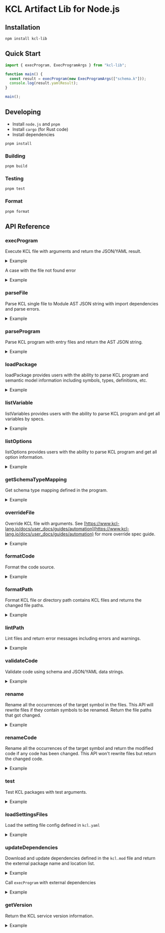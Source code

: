 # KCL Artifact Lib for Node.js

## Installation

```shell
npm install kcl-lib
```

## Quick Start

```typescript
import { execProgram, ExecProgramArgs } from "kcl-lib";

function main() {
  const result = execProgram(new ExecProgramArgs(["schema.k"]));
  console.log(result.yamlResult);
}

main();
```

## Developing

- Install `node.js` and `pnpm`
- Install `cargo` (for Rust code)
- Install dependencies

```shell
pnpm install
```

### Building

```shell
pnpm build
```

### Testing

```shell
pnpm test
```

### Format

```shell
pnpm format
```

## API Reference

### execProgram

Execute KCL file with arguments and return the JSON/YAML result.

<details><summary>Example</summary>
<p>

The content of `schema.k` is

```python
schema AppConfig:
    replicas: int

app: AppConfig {
    replicas: 2
}
```

Node.js Code

```ts
import { execProgram, ExecProgramArgs } from "kcl-lib";

const result = execProgram(new ExecProgramArgs(["schema.k"]));
```

</p>
</details>

A case with the file not found error

<details><summary>Example</summary>
<p>

```ts
import { execProgram, ExecProgramArgs } from "kcl-lib";

try {
  const result = execProgram(new ExecProgramArgs(["file_not_found.k"]));
} catch (error) {
  console.log(error.message);
}
```

</p>
</details>

### parseFile

Parse KCL single file to Module AST JSON string with import dependencies and parse errors.

<details><summary>Example</summary>
<p>

The content of `schema.k` is

```python
schema AppConfig:
    replicas: int

app: AppConfig {
    replicas: 2
}
```

Node.js Code

```ts
import { parseFile, ParseFileArgs } from "kcl-lib";

const result = parseFile(new ParseFileArgs("schema.k"));
```

</p>
</details>

### parseProgram

Parse KCL program with entry files and return the AST JSON string.

<details><summary>Example</summary>
<p>

The content of `schema.k` is

```python
schema AppConfig:
    replicas: int

app: AppConfig {
    replicas: 2
}
```

Node.js Code

```ts
import { parseProgram, ParseProgramArgs } from "kcl-lib";

const result = parseProgram(new ParseProgramArgs(["schema.k"]));
```

</p>
</details>

### loadPackage

loadPackage provides users with the ability to parse KCL program and semantic model information including symbols, types, definitions, etc.

<details><summary>Example</summary>
<p>

The content of `schema.k` is

```python
schema AppConfig:
    replicas: int

app: AppConfig {
    replicas: 2
}
```

Node.js Code

```ts
import { loadPackage, LoadPackageArgs } from "kcl-lib";

const result = loadPackage(new LoadPackageArgs(["schema.k"], [], true));
```

</p>
</details>

### listVariable

listVariables provides users with the ability to parse KCL program and get all variables by specs.

<details><summary>Example</summary>
<p>

The content of `schema.k` is

```python
schema AppConfig:
    replicas: int

app: AppConfig {
    replicas: 2
}
```

Node.js Code

```ts
import { listVariables, ListVariablesArgs } from "kcl-lib";

const result = listVariables(new ListVariablesArgs(["schema.k"], []));
```

</p>
</details>

### listOptions

listOptions provides users with the ability to parse KCL program and get all option information.

<details><summary>Example</summary>
<p>

The content of `options.k` is

```python
a = option("key1")
b = option("key2", required=True)
c = {
    metadata.key = option("metadata-key")
}
```

Node.js Code

```ts
import { listOptions, ListOptionsArgs } from "kcl-lib";

const result = listOptions(new ListOptionsArgs(["options.k"]));
```

</p>
</details>

### getSchemaTypeMapping

Get schema type mapping defined in the program.

<details><summary>Example</summary>
<p>

The content of `schema.k` is

```python
schema AppConfig:
    replicas: int

app: AppConfig {
    replicas: 2
}
```

Node.js Code

```ts
import { getSchemaTypeMapping, GetSchemaTypeMappingArgs } from "kcl-lib";

const result = getSchemaTypeMapping(new GetSchemaTypeMappingArgs(["schema.k"]));
```

</p>
</details>

### overrideFile

Override KCL file with arguments. See [https://www.kcl-lang.io/docs/user_docs/guides/automation](https://www.kcl-lang.io/docs/user_docs/guides/automation) for more override spec guide.

<details><summary>Example</summary>
<p>

The content of `main.k` is

```python
schema AppConfig:
    replicas: int

app: AppConfig {replicas: 4}
```

Node.js Code

```ts
import { overrideFile, OverrideFileArgs } from "kcl-lib";

const result = overrideFile(
  new OverrideFileArgs("main.k", ["app.replicas=4"], [])
);
```

</p>
</details>

### formatCode

Format the code source.

<details><summary>Example</summary>
<p>

Node.js Code

```ts
import { formatCode, FormatCodeArgs } from "kcl-lib";

const schemaCode = `
schema Person:
    name:   str
    age:    int

    check:
        0 <   age <   120
`;
const result = formatCode(new FormatCodeArgs(schemaCode));
console.log(result.formatted);
```

</p>
</details>

### formatPath

Format KCL file or directory path contains KCL files and returns the changed file paths.

<details><summary>Example</summary>
<p>

The content of `format_path.k` is

```python
schema Person:
    name:   str
    age:    int

    check:
        0 <   age <   120
```

Node.js Code

```ts
import { formatPath, FormatPathArgs } from "kcl-lib";

const result = formatPath(new FormatPathArgs("format_path.k"));
```

</p>
</details>

### lintPath

Lint files and return error messages including errors and warnings.

<details><summary>Example</summary>
<p>

The content of `lint_path.k` is

```python
import math

a = 1
```

Node.js Code

```ts
import { lintPath, LintPathArgs } from "kcl-lib";

const result = lintPath(new LintPathArgs(["lint_path.k"]));
```

</p>
</details>

### validateCode

Validate code using schema and JSON/YAML data strings.

<details><summary>Example</summary>
<p>

Node.js Code

```ts
import { validateCode, ValidateCodeArgs } from "kcl-lib";

const code = `
schema Person:
    name: str
    age: int

    check:
        0 < age < 120
`;
const data = '{"name": "Alice", "age": 10}';
const result = validateCode(
  new ValidateCodeArgs(undefined, data, undefined, code)
);
```

</p>
</details>

### rename

Rename all the occurrences of the target symbol in the files. This API will rewrite files if they contain symbols to be renamed. Return the file paths that got changed.

<details><summary>Example</summary>
<p>

The content of `main.k` is

```python
a = 1
b = a
```

Node.js Code

```ts
import { rename, RenameArgs } from "kcl-lib";

const args = new RenameArgs(".", "a", ["main.k"], "a2");
const result = rename(args);
```

</p>
</details>

### renameCode

Rename all the occurrences of the target symbol and return the modified code if any code has been changed. This API won't rewrite files but return the changed code.

<details><summary>Example</summary>
<p>

Node.js Code

```ts
import { renameCode, RenameCodeArgs } from "kcl-lib";

const args = RenameCodeArgs(
  "/mock/path",
  "a",
  { "/mock/path/main.k": "a = 1\nb = a" },
  "a2"
);
const result = renameCode(args);
```

</p>
</details>

### test

Test KCL packages with test arguments.

<details><summary>Example</summary>
<p>

Node.js Code

```ts
import { test as kclTest, TestArgs } from "kcl-lib";

const result = kclTest(new TestArgs(["/path/to/test/module/..."]));
```

</p>
</details>

### loadSettingsFiles

Load the setting file config defined in `kcl.yaml`

<details><summary>Example</summary>
<p>

The content of `kcl.yaml` is

```yaml
kcl_cli_configs:
  strict_range_check: true
kcl_options:
  - key: key
    value: value
```

Node.js Code

```ts
import { loadSettingsFiles, LoadSettingsFilesArgs } from "kcl-lib";

const result = loadSettingsFiles(new LoadSettingsFilesArgs(".", ["kcl.yaml"]));
```

</p>
</details>

### updateDependencies

Download and update dependencies defined in the `kcl.mod` file and return the external package name and location list.

<details><summary>Example</summary>
<p>

The content of `module/kcl.mod` is

```yaml
[package]
name = "mod_update"
edition = "0.0.1"
version = "0.0.1"

[dependencies]
helloworld = { oci = "oci://ghcr.io/kcl-lang/helloworld", tag = "0.1.0" }
flask = { git = "https://github.com/kcl-lang/flask-demo-kcl-manifests", commit = "ade147b" }
```

Node.js Code

```ts
import { updateDependencies, UpdateDependenciesArgs } from "kcl-lib";

const result = updateDependencies(new UpdateDependenciesArgs("module", false));
```

</p>
</details>

Call `execProgram` with external dependencies

<details><summary>Example</summary>
<p>

The content of `module/kcl.mod` is

```yaml
[package]
name = "mod_update"
edition = "0.0.1"
version = "0.0.1"

[dependencies]
helloworld = { oci = "oci://ghcr.io/kcl-lang/helloworld", tag = "0.1.0" }
flask = { git = "https://github.com/kcl-lang/flask-demo-kcl-manifests", commit = "ade147b" }
```

The content of `module/main.k` is

```python
import helloworld
import flask

a = helloworld.The_first_kcl_program
```

Node.js Code

```ts
import {
  execProgram,
  ExecProgramArgs,
  updateDependencies,
  UpdateDependenciesArgs,
} from "../index.js";

const result = updateDependencies(new UpdateDependenciesArgs("module", false));
const execResult = execProgram(
  new ExecProgramArgs(
    ["module/main.k"],
    undefined,
    undefined,
    undefined,
    undefined,
    undefined,
    undefined,
    undefined,
    undefined,
    undefined,
    result.externalPkgs
  )
);
```

</p>
</details>

### getVersion

Return the KCL service version information.

<details><summary>Example</summary>
<p>

Node.js Code

```ts
import { getVersion } from "../index.js";

const result = getVersion();
console.log(result.versionInfo);
```

</p>
</details>

